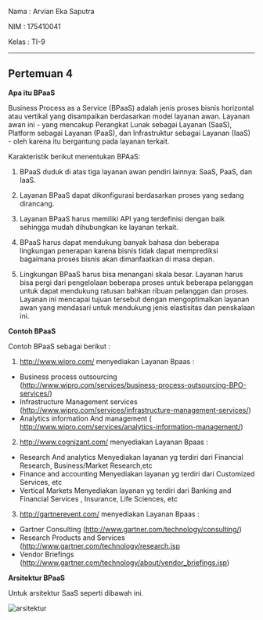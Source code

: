 Nama	: Arvian Eka Saputra

NIM		: 175410041

Kelas	: TI-9
________________________________________
## Pertemuan 4

**Apa itu BPaaS**

Business Process as a Service (BPaaS) adalah jenis proses bisnis horizontal atau vertikal yang disampaikan berdasarkan model layanan awan. Layanan awan ini - yang mencakup Perangkat Lunak sebagai Layanan (SaaS), Platform sebagai Layanan (PaaS), dan Infrastruktur sebagai Layanan (IaaS) - oleh karena itu bergantung pada layanan terkait.

Karakteristik berikut menentukan BPAaS:

1. BPaaS duduk di atas tiga layanan awan pendiri lainnya: SaaS, PaaS, dan IaaS.

2. Layanan BPaaS dapat dikonfigurasi berdasarkan proses yang sedang dirancang.

3. Layanan BPaaS harus memiliki API yang terdefinisi dengan baik sehingga mudah dihubungkan ke layanan terkait.

4. BPaaS harus dapat mendukung banyak bahasa dan beberapa lingkungan penerapan karena bisnis tidak dapat memprediksi bagaimana proses bisnis akan dimanfaatkan di masa depan.

5. Lingkungan BPaaS harus bisa menangani skala besar. Layanan harus bisa pergi dari pengelolaan beberapa proses untuk beberapa pelanggan untuk dapat mendukung ratusan bahkan ribuan pelanggan dan proses. Layanan ini mencapai tujuan tersebut dengan mengoptimalkan layanan awan yang mendasari untuk mendukung jenis elastisitas dan penskalaan ini.



**Contoh BPaaS**

Contoh BPaaS sebagai berikut :

1. http://www.wipro.com/
menyediakan Layanan Bpaas :
- Business process outsourcing (http://www.wipro.com/services/business-process-outsourcing-BPO-services/)
- Infrastructure Management services (http://www.wipro.com/services/infrastructure-management-services/)
- Analytics information And management ( http://www.wipro.com/services/analytics-information-management/)


2. http://www.cognizant.com/
menyediakan Layanan Bpaas :
- Research And analytics
  Menyediakan layanan yg terdiri dari  Financial Research, Business/Market Research,etc 
- Finance and accounting
  Menyediakan layanan yg terdiri dari Customized Services, etc
- Vertical Markets 
   Menyediakan layanan yg terdiri dari Banking and Financial Services , Insurance, Life Sciences, etc


3. http://gartnerevent.com/
menyediakan Layanan Bpaas : 
-  Gartner Consulting (http://www.gartner.com/technology/consulting/)
-  Research Products and Services (http://www.gartner.com/technology/research.jsp
-  Vendor Briefings (http://www.gartner.com/technology/about/vendor_briefings.jsp)



**Arsitektur BPaaS**

Untuk arsitektur SaaS seperti dibawah ini.

![arsitektur](arsitektur.png)